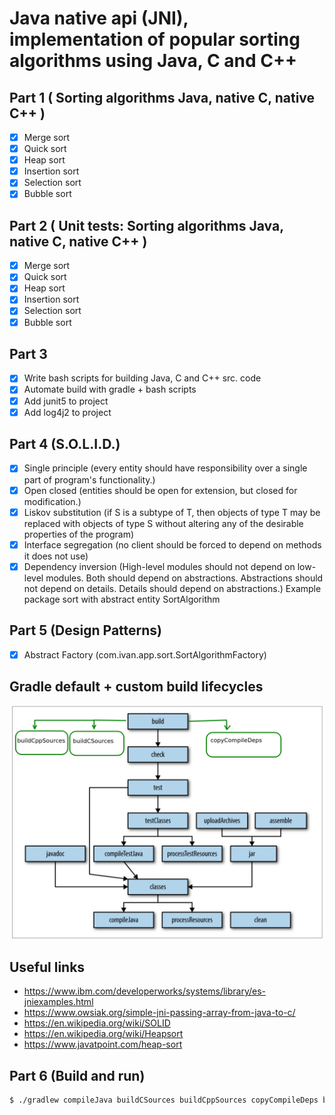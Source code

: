 # Java native api (JNI), implementation of popular sorting algorithms using Java, C and C++ 

## Part 1 ( Sorting algorithms Java, native C, native C++ )

- [x] Merge sort
- [x] Quick sort
- [x] Heap sort
- [x] Insertion sort
- [x] Selection sort
- [x] Bubble sort

## Part 2 ( Unit tests: Sorting algorithms Java, native C, native C++ )

- [x] Merge sort
- [x] Quick sort
- [x] Heap sort
- [x] Insertion sort
- [x] Selection sort
- [x] Bubble sort

## Part 3
- [x] Write bash scripts for building Java, C and C++ src. code
- [x] Automate build with gradle + bash scripts
- [x] Add junit5 to project
- [x] Add log4j2 to project

## Part 4 (S.O.L.I.D.)

- [x] Single principle (every entity should have responsibility over a single part of program's functionality.)
- [x] Open closed (entities should be open for extension, but closed for modification.)
- [x] Liskov substitution (if S is a subtype of T, then objects of type T may be replaced with objects of type S without altering any of the desirable properties of the program)
- [x] Interface segregation (no client should be forced to depend on methods it does not use)
- [x] Dependency inversion (High-level modules should not depend on low-level modules. Both should depend on abstractions. Abstractions should not depend on details. Details  should depend on abstractions.) Example package sort with abstract entity SortAlgorithm

## Part 5 (Design Patterns)
- [x] Abstract Factory (com.ivan.app.sort.SortAlgorithmFactory)

## Gradle default + custom build lifecycles

![](./forReadme/gradle-build-lifecycle+customTasks.png)

## Useful links

+ https://www.ibm.com/developerworks/systems/library/es-jniexamples.html
+ https://www.owsiak.org/simple-jni-passing-array-from-java-to-c/
+ https://en.wikipedia.org/wiki/SOLID
+ https://en.wikipedia.org/wiki/Heapsort
+ https://www.javatpoint.com/heap-sort

## Part 6 (Build and run)

```bash
$ ./gradlew compileJava buildCSources buildCppSources copyCompileDeps build
```
